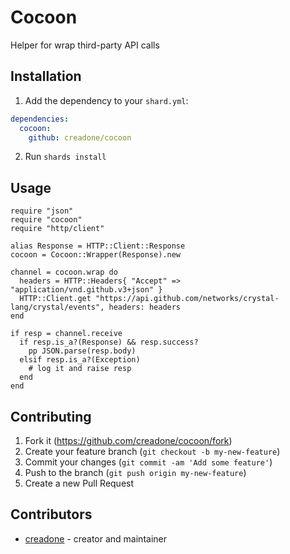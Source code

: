 # Cocoon

Helper for wrap third-party API calls

## Installation

1. Add the dependency to your `shard.yml`:

```yaml
dependencies:
  cocoon:
    github: creadone/cocoon
```

2. Run `shards install`

## Usage

```crystal
require "json"
require "cocoon"
require "http/client"

alias Response = HTTP::Client::Response
cocoon = Cocoon::Wrapper(Response).new

channel = cocoon.wrap do
  headers = HTTP::Headers{ "Accept" => "application/vnd.github.v3+json" }
  HTTP::Client.get "https://api.github.com/networks/crystal-lang/crystal/events", headers: headers
end

if resp = channel.receive
  if resp.is_a?(Response) && resp.success?
    pp JSON.parse(resp.body)
  elsif resp.is_a?(Exception)
    # log it and raise resp
  end
end
```

## Contributing

1. Fork it (<https://github.com/creadone/cocoon/fork>)
2. Create your feature branch (`git checkout -b my-new-feature`)
3. Commit your changes (`git commit -am 'Add some feature'`)
4. Push to the branch (`git push origin my-new-feature`)
5. Create a new Pull Request

## Contributors

- [creadone](https://github.com/creadone) - creator and maintainer
